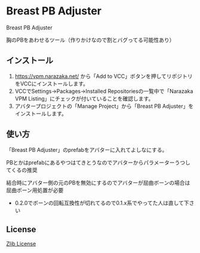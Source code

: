 # Breast PB Adjuster

Breast PB Adjuster

胸のPBをあわせるツール（作りかけなので割とバグってる可能性あり）

## インストール

1. https://vpm.narazaka.net/ から「Add to VCC」ボタンを押してリポジトリをVCCにインストールします。
2. VCCでSettings→Packages→Installed Repositoriesの一覧中で「Narazaka VPM Listing」にチェックが付いていることを確認します。
3. アバタープロジェクトの「Manage Project」から「Breast PB Adjuster」をインストールします。

## 使い方

「Breast PB Adjuster」のprefabをアバターに入れてよしなにする。

PBとかはprefabにあるやつはてきとうなのでアバターからパラメーターうつしてくるの推奨

結合時にアバター側の元のPBを無効にするのでアバターが屈曲ボーンの場合は屈曲ボーン用処置が必要

- 0.2.0でボーンの回転互換性が切れてるので0.1.x系でやってた人は直して下さい

## License

[Zlib License](LICENSE.txt)
